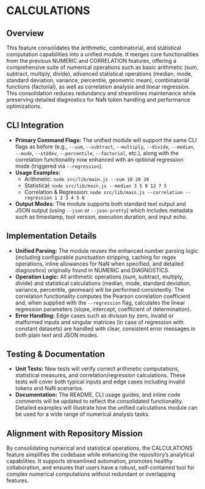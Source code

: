 # CALCULATIONS

## Overview
This feature consolidates the arithmetic, combinatorial, and statistical computation capabilities into a unified module. It merges core functionalities from the previous NUMERIC and CORRELATION features, offering a comprehensive suite of numerical operations such as basic arithmetic (sum, subtract, multiply, divide), advanced statistical operations (median, mode, standard deviation, variance, percentile, geometric mean), combinatorial functions (factorial), as well as correlation analysis and linear regression. This consolidation reduces redundancy and streamlines maintenance while preserving detailed diagnostics for NaN token handling and performance optimizations.

## CLI Integration
- **Primary Command Flags:** The unified module will support the same CLI flags as before (e.g., `--sum`, `--subtract`, `--multiply`, `--divide`, `--median`, `--mode`, `--stddev`, `--percentile`, `--factorial`, etc.), along with the correlation functionality now enhanced with an optional regression mode (triggered via `--regression`).
- **Usage Examples:**
  - Arithmetic: `node src/lib/main.js --sum 10 20 30`
  - Statistical: `node src/lib/main.js --median 3 5 9 12 7 5`
  - Correlation & Regression: `node src/lib/main.js --correlation --regression 1 2 3 4 5 6`
- **Output Modes:** The module supports both standard text output and JSON output (using `--json` or `--json-pretty`) which includes metadata such as timestamp, tool version, execution duration, and input echo.

## Implementation Details
- **Unified Parsing:** The module reuses the enhanced number parsing logic (including configurable punctuation stripping, caching for regex operations, inline allowances for NaN when specified, and detailed diagnostics) originally found in NUMERIC and DIAGNOSTICS. 
- **Operation Logic:** All arithmetic operations (sum, subtract, multiply, divide) and statistical calculations (median, mode, standard deviation, variance, percentile, geomean) will be performed consistently. The correlation functionality computes the Pearson correlation coefficient and, when supplied with the `--regression` flag, calculates the linear regression parameters (slope, intercept, coefficient of determination). 
- **Error Handling:** Edge cases such as division by zero, invalid or malformed inputs and singular matrices (in case of regression with constant datasets) are handled with clear, consistent error messages in both plain text and JSON modes.

## Testing & Documentation
- **Unit Tests:** New tests will verify correct arithmetic computations, statistical measures, and correlation/regression calculations. These tests will cover both typical inputs and edge cases including invalid tokens and NaN scenarios.
- **Documentation:** The README, CLI usage guides, and inline code comments will be updated to reflect the consolidated functionality. Detailed examples will illustrate how the unified calculations module can be used for a wide range of numerical analysis tasks.

## Alignment with Repository Mission
By consolidating numerical and statistical operations, the CALCULATIONS feature simplifies the codebase while enhancing the repository’s analytical capabilities. It supports streamlined automation, promotes healthy collaboration, and ensures that users have a robust, self-contained tool for complex numerical computations without redundant or overlapping features.